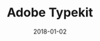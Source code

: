 ---
layout: site
title: "Adobe Typekit"
date: 2018-01-02
categories: [fortune-500]
version: 1.4.14
major: 1
minor: 4
patch: 14
slug: adobe-typekit
link: https://typekit.com/
permalink: /sites/:slug
---